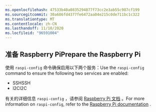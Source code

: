 ```yaml
---
ms.openlocfilehash: 47533b40a0835294077f73cc2e3ab55c987cf199
ms.sourcegitcommit: 30a686fd4377fe6472aa04e215c0de711bc1c322
ms.translationtype: MT
ms.contentlocale: zh-CN
ms.lasthandoff: 11/10/2020
ms.locfileid: "96591004"
---
```

## <a name="prepare-the-raspberry-pi"></a><span data-ttu-id="9e32c-101">准备 Raspberry Pi</span><span class="sxs-lookup"><span data-stu-id="9e32c-101">Prepare the Raspberry Pi</span></span>

<span data-ttu-id="9e32c-102">使用 `raspi-config` 命令确保启用以下两个服务：</span><span class="sxs-lookup"><span data-stu-id="9e32c-102">Use the `raspi-config` command to ensure the following two services are enabled:</span></span>

- <span data-ttu-id="9e32c-103">SSH</span><span class="sxs-lookup"><span data-stu-id="9e32c-103">SSH</span></span>
- <span data-ttu-id="9e32c-104">I2C</span><span class="sxs-lookup"><span data-stu-id="9e32c-104">I2C</span></span>

<span data-ttu-id="9e32c-105">有关的详细信息 `raspi-config` ，请参阅 [Raspberry Pi 文档](https://www.raspberrypi.org/documentation/configuration/raspi-config.md) <span class="docon docon-navigate-external x-hidden-focus"></span> 。</span><span class="sxs-lookup"><span data-stu-id="9e32c-105">For more information on `raspi-config`, refer to the [Raspberry Pi documentation](https://www.raspberrypi.org/documentation/configuration/raspi-config.md) <span class="docon docon-navigate-external x-hidden-focus"></span>.</span></span>
